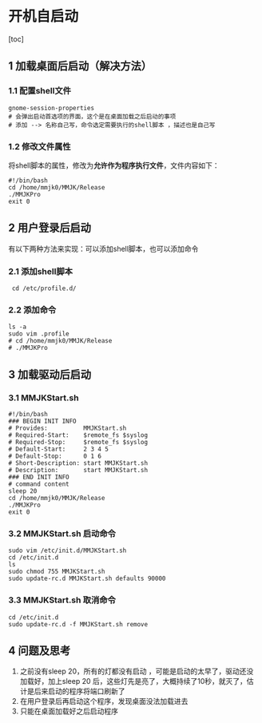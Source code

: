 # 开机自启动         
[toc]   

## 1 加载桌面后启动（解决方法） 

### 1.1 配置shell文件    
```shell
gnome-session-properties  
# 会弹出启动首选项的界面，这个是在桌面加载之后启动的事项   
# 添加 --> 名称自己写，命令选定需要执行的shell脚本 ，描述也是自己写
```

### 1.2 修改文件属性    
将shell脚本的属性，修改为**允许作为程序执行文件**，文件内容如下：         

```shell
#!/bin/bash
cd /home/mmjk0/MMJK/Release
./MMJKPro 
exit 0
```



## 2 用户登录后启动       

有以下两种方法来实现：可以添加shell脚本，也可以添加命令          

### 2.1 添加shell脚本       
```shell
 cd /etc/profile.d/   
```

### 2.2 添加命令    

```shell
ls -a 
sudo vim .profile  
# cd /home/mmjk0/MMJK/Release
# ./MMJKPro
```


## 3 加载驱动后启动        
### 3.1 MMJKStart.sh   
```shell
#!/bin/bash
### BEGIN INIT INFO
# Provides:          MMJKStart.sh
# Required-Start:    $remote_fs $syslog
# Required-Stop:     $remote_fs $syslog
# Default-Start:     2 3 4 5
# Default-Stop:      0 1 6
# Short-Description: start MMJKStart.sh
# Description:       start MMJKStart.sh
### END INIT INFO
# command content
sleep 20
cd /home/mmjk0/MMJK/Release
./MMJKPro
exit 0
```
### 3.2 MMJKStart.sh 启动命令     

```shell
sudo vim /etc/init.d/MMJKStart.sh
cd /etc/init.d
ls
sudo chmod 755 MMJKStart.sh
sudo update-rc.d MMJKStart.sh defaults 90000   
```

### 3.3 MMJKStart.sh 取消命令     
```shell
cd /etc/init.d
sudo update-rc.d -f MMJKStart.sh remove
```


## 4 问题及思考    
1. 之前没有sleep 20，所有的灯都没有启动 ，可能是启动的太早了，驱动还没加载好，加上sleep 20 后，这些灯先是亮了，大概持续了10秒，就灭了，估计是后来启动的程序将端口刷新了          
2. 在用户登录后再启动这个程序，发现桌面没法加载进去          
3. 只能在桌面加载好之后启动程序       